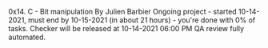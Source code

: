 0x14. C - Bit manipulation
 By Julien Barbier
  Ongoing project - started 10-14-2021, must end by 10-15-2021 (in about 21 hours) - you're done with 0% of tasks.
   Checker will be released at 10-14-2021 06:00 PM
    QA review fully automated.
    